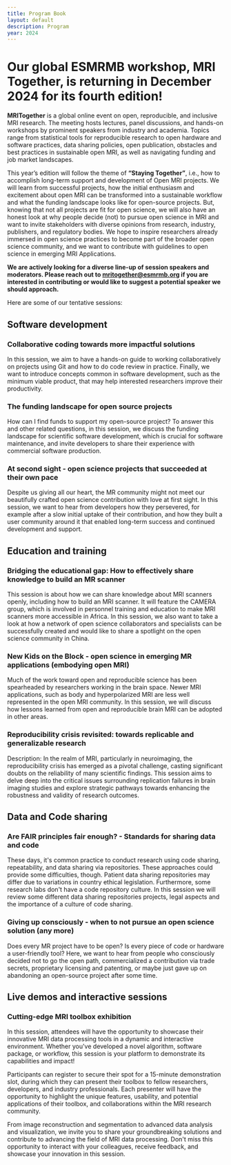 ```yaml
---
title: Program Book
layout: default
description: Program
year: 2024
---
```


# Our global ESMRMB workshop, MRI Together, is returning in December 2024 for its fourth edition!

**MRITogether** is a global online event on open, reproducible, and inclusive MRI research. The meeting hosts lectures, panel discussions, and hands-on workshops by prominent speakers from industry and academia. Topics range from statistical tools for reproducible research to open hardware and software practices, data sharing policies, open publication, obstacles and best practices in sustainable open MRI, as well as navigating funding and job market landscapes.
<br>

This year’s edition will follow the theme of **“Staying Together”**, i.e., how to accomplish long-term support and development of Open MRI projects. We will learn from successful projects, how the initial enthusiasm and excitement about open MRI can be transformed into a sustainable workflow and what the funding landscape looks like for open-source projects. But, knowing that not all projects are fit for open science, we will also have an honest look at why people decide (not) to pursue open science in MRI and want to invite stakeholders with diverse opinions from research, industry, publishers, and regulatory bodies. We hope to inspire researchers already immersed in open science practices to become part of the broader open science community, and we want to contribute with guidelines to open science in emerging MRI Applications. 
<br>

**We are actively looking for a diverse line-up of session speakers and moderators. Please reach out to mritogether@esmrmb.org if you are interested in contributing or would like to suggest a potential speaker we should approach.** 

Here are some of our tentative sessions:
<br>

## Software development
### Collaborative coding towards more impactful solutions
In this session, we aim to have a hands-on guide to working collaboratively on projects using Git and how to do code review in practice. Finally, we want to introduce concepts common in software development, such as the minimum viable product, that may help interested researchers improve their productivity.

### The funding landscape for open source projects
How can I find funds to support my open-source project? To answer this and other related questions, in this session, we discuss the funding landscape for scientific software development, which is crucial for software maintenance, and invite developers to share their experience with commercial software production.

### At second sight - open science projects that succeeded at their own pace
Despite us giving all our heart, the MR community might not meet our beautifully crafted open science contribution with love at first sight. In this session, we want to hear from developers how they persevered, for example after a slow initial uptake of their contribution, and how they built a user community around it that enabled long-term success and continued development and support.
<br>

## Education and training
### Bridging the educational gap: How to effectively share knowledge to build an MR scanner
This session is about how we can share knowledge about MRI scanners openly, including how to build an MRI scanner. It will feature the CAMERA group, which is involved in personnel training and education to make MRI scanners more accessible in Africa. In this session, we also want to take a look at how a network of open science collaborators and specialists can be successfully created and would like to share a spotlight on the open science community in China.

### New Kids on the Block - open science in emerging MR applications (embodying open MRI)
Much of the work toward open and reproducible science has been spearheaded by researchers working in the brain space. Newer MRI applications, such as body and hyperpolarized MRI are less well represented in the open MRI community. In this session, we will discuss how lessons learned from open and reproducible brain MRI can be adopted in other areas.

### Reproducibility crisis revisited: towards replicable and generalizable research
Description: In the realm of MRI, particularly in neuroimaging, the reproducibility crisis has emerged as a pivotal challenge, casting significant doubts on the reliability of many scientific findings. This session aims to delve deep into the critical issues surrounding replication failures in brain imaging studies and explore strategic pathways towards enhancing the robustness and validity of research outcomes.
<br>

## Data and Code sharing
### Are FAIR principles fair enough? - Standards for sharing data and code
These days, it's common practice to conduct research using code sharing, repeatability, and data sharing via repositories. These approaches could provide some difficulties, though. Patient data sharing repositories may differ due to variations in country ethical legislation. Furthermore, some research labs don't have a code repository culture. In this session we will review some different data sharing repositories projects, legal aspects and the importance of a culture of code sharing. 

### Giving up consciously - when to not pursue an open science solution (any more)
Does every MR project have to be open? Is every piece of code or hardware a user-friendly tool? Here, we want to hear from people who consciously decided not to go the open path, commercialized a contribution via trade secrets, proprietary licensing and patenting, or maybe just gave up on abandoning an open-source project after some time.
<br>

## Live demos and interactive sessions
### Cutting-edge MRI toolbox exhibition
In this session, attendees will have the opportunity to showcase their innovative MRI data processing tools in a dynamic and interactive environment. Whether you've developed a novel algorithm, software package, or workflow, this session is your platform to demonstrate its capabilities and impact!

Participants can register to secure their spot for a 15-minute demonstration slot, during which they can present their toolbox to fellow researchers, developers, and industry professionals. Each presenter will have the opportunity to highlight the unique features, usability, and potential applications of their toolbox, and collaborations within the MRI research community.

From image reconstruction and segmentation to advanced data analysis and visualization, we invite you to share your groundbreaking solutions and contribute to advancing the field of MRI data processing. Don't miss this opportunity to interact with your colleagues, receive feedback, and showcase your innovation in this session. 

<!-- Register now to secure your spot on the stage! -->

